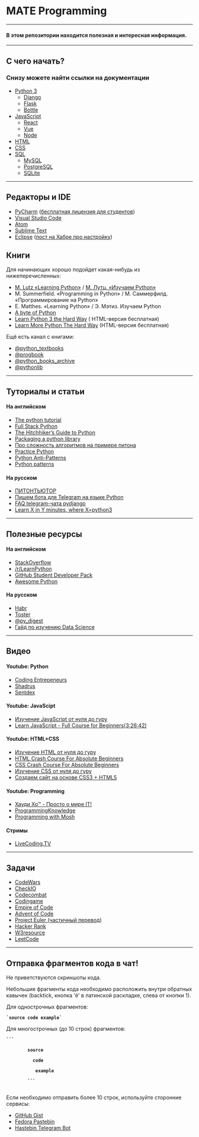 <div>
    <h1>MATE Programming </h1>
<hr>
    <h4>В этом репозитории находится полезная и интересная информация.</h4>
</div>
<hr>
<div>
    <h2>С чего начать?</h2>
    <h3>Cнизу можете найти ссылки на документации</h3>
    <ul>
        <li><a href = "https://docs.python.org/3/" >Python 3</a>
            <ul>
                <li><a href = "https://docs.djangoproject.com/en/3.0/">Django</a></li>
                <li><a href = "https://flask.palletsprojects.com/en/1.1.x/">Flask</a></li>
                <li><a href = "http://bottlepy.org/docs/stable/">Bottle</a></li>
            </ul>
        </li>
        <li><a href = "https://developer.mozilla.org/en-US/docs/Web/JavaScript">JavaScript</a>
        <ul>
            <li><a href = "https://reactjs.org/docs/getting-started.html">React</a></li>
            <li><a href = "https://vuejs.org/v2/guide/">Vue</a></li>
            <li><a href = "https://nodejs.org/en/docs/">Node</a></li>
        </ul>
        </li>
        <li><a href = "https://developer.mozilla.org/en-US/docs/Web/HTML">HTML</a></li>
        <li><a href = "https://developer.mozilla.org/en-US/docs/Web/CSS">CSS</a></li>
        <li><a href = "https://uz.wikipedia.org/wiki/SQL">SQL</a>
            <ul>
                <li><a href = "https://dev.mysql.com/doc/">MySQL</a></li>
                <li><a href = "https://www.postgresql.org/docs/">PostgreSQL</a></li>
                <li><a href = "https://www.sqlite.org/docs.html">SQLite</a></li>
            </ul>
        </li>
    </ul>
</div>
<hr>
<div>
    <h2>Редакторы и IDE</h2>
    <ul>
        <li><a href="https://www.jetbrains.com/pycharm/">PyCharm</a> (<a href = "https://jetbrains.ru/students/classroom-licenses/free-classroom-licenses/">бесплатная лицензия для студентов</a>)</li>
        <li><a href="https://code.visualstudio.com/docs/languages/python">Visual Studio Code</a></li>
        <li><a href="https://atom.io/">Atom</a></li>
        <li><a href="https://www.sublimetext.com/3">Sublime Text</a></li>
        <li><a href="https://www.eclipse.org/downloads/">Eclipse</a> (<a href="https://habr.com/ru/post/167559/">пост на Хабре про настройку</a>) </li>
    </ul>
</div>

<div>
    <h2>Книги</h2>
    <p>Для начинающих хорошо подойдет какая-нибудь из нижеперечисленных:</p>
    <ul>
        <li><a href = "https://www.academia.edu/14882231/Learning_Python_5th_Edition_Mark_Lutz_www_ebook-dl_com_ ">M. Lutz «Learning Python»</a> / <a href = "https://codernet.ru/books/python/izuchaem_python_4-e_izdanie_mark_lutc/">М. Лутц. «Изучаем Python»</a></li>
        <li>M. Summerfield. «Programming in Python» / М. Саммерфилд. «Программирование на Python»</li>
        <li>E. Matthes.  «Learning Python» / Э. Мэтиз. Изучаем Python</li>
        <li><a href ="https://python.swaroopch.com/" >A byte of Python</a></li>
        <li><a href ="https://learnpythonthehardway.org/python3/" >Learn Python 3 the Hard Way</a> ( HTML-версия бесплатная)</li>
        <li><a href ="https://learncodethehardway.org/more-python-book/" >Learn More Python The Hard Way</a> (HTML-версия бесплатная)</li>
    </ul>
    <p>Ещё есть канал с книгами:</p>
    <ul>
        <li><a href = "https://t.me/python_textbooks">@python_textbooks</a></li>
        <li><a href = "https://t.me/progbook">@progbook</a></li>
        <li><a href = "https://t.me/python_books_archive">@python_books_archive</a></li>
        <li><a href = "https://t.me/pythonlib">@pythonlib</a></li>
    </ul>
</div>
<hr>
<div>
    <h2>Туториалы и статьи</h2>
    <h4>На английском</h4>
    <ul>
        <li><a href = "https://docs.python.org/3/tutorial/">The python tutorial</a></li>
        <li><a href = "https://www.fullstackpython.com/">Full Stack Python</a></li>
        <li><a href = "https://docs.python-guide.org/">The Hitchhiker’s Guide to Python</a></li>
        <li><a href = "https://blog.ionelmc.ro/2014/05/25/python-packaging/">Packaging a python library</a></li>
        <li><a href = "https://www.ics.uci.edu/~pattis/ICS-33/lectures/complexitypython.txt">Про сложность алгоритмов на примере питона</a></li>
        <li><a href = "http://www.practicepython.org/">Practice Python</a></li>
        <li><a href = "https://docs.quantifiedcode.com/python-anti-patterns/index.html">Python Anti-Patterns</a></li>
        <li><a href = "https://github.com/faif/python-patterns">Python patterns</a></li>
    </ul>
    <h4>На русском</h4>
    <ul>
        <li><a href = "http://pythontutor.ru/">ПИТОНТЬЮТОР</a></li>
        <li><a href = "https://groosha.gitbook.io/telegram-bot-lessons/">Пишем бота для Telegram на языке Python</a></li>
        <li><a href = "https://github.com/django-ru/faq">FAQ telegram-чата pydjango</a></li>
        <li><a href = "https://learnxinyminutes.com/docs/ru-ru/python-ru/">Learn X in Y minutes, where X=python3</a></li>
    </ul>
</div>
<hr>
<div>
    <h2>Полезные ресурсы</h2>
    <h4>На английском</h4>
    <ul>
        <li><a href = "https://stackoverflow.com/questions/tagged/python">StackOverflow</a></li>
        <li><a href = "https://www.reddit.com/r/learnpython/">/r/LearnPython</a></li>
        <li><a href = "https://education.github.com/pack">GitHub Student Developer Pack</a></li>
        <li><a href = "https://github.com/vinta/awesome-python">Awesome Python</a></li>
    </ul>
    <h4>На русском</h4>
    <ul>
        <li><a href = "https://habr.com/ru/hub/python/">Habr</a></li>
        <li><a href = "https://qna.habr.com/tag/python/info">Toster</a></li>
        <li><a href = "https://t.me/py_digest">@py_digest</a></li>
        <li><a href = "https://github.com/HorusHeresyHeretic/ReadMe">Гайд по изучению Data Science</a></li>
    </ul>
</div>
<hr>
<div>
   <h2>Видео</h2>
    <h4>Youtube: Python</h4>
    <ul>
        <li><a href = "https://www.youtube.com/user/CodingEntrepreneurs">Coding Entrepeneurs</a></li>
        <li><a href = "https://www.youtube.com/user/shadrus">Shadrus</a></li>
        <li><a href = "https://www.youtube.com/user/sentdex">Sentdex</a></li>
    </ul>
    <h4>Youtube: JavaScipt</h4>
    <ul>
        <li><a href = "https://www.youtube.com/watch?v=JgIG6d3JsZs&list=PL0lO_mIqDDFUGX9k45bZFuz1ixTvUhd7b">Изучение JavaScript от нуля до гуру</a></li>
        <li><a href = "https://www.youtube.com/watch?v=PkZNo7MFNFg">Learn JavaScript - Full Course for Beginners(3:26:42)</a></li>
    </ul>
    <h4>Youtube: HTML+CSS</h4>
    <ul>
        <li><a href = "https://www.youtube.com/watch?v=Sda2kF9y9Gw&list=PL0lO_mIqDDFUpe6yMyXAlcrfT6AO0KW1a">Изучение HTML от нуля до гуру</a></li>
        <li><a href = "https://www.youtube.com/watch?v=UB1O30fR-EE">HTML Crash Course For Absolute Beginners</a></li>
        <li><a href = "https://www.youtube.com/watch?v=yfoY53QXEnI">CSS Crash Course For Absolute Beginners</a></li>
        <li><a href = "https://www.youtube.com/watch?v=Fw679JPOo0w&list=PL0lO_mIqDDFXoN83I4uVez8rIB25O4rk0">Изучение CSS от нуля до гуру</a></li>
        <li><a href = "https://www.youtube.com/watch?v=ed7un-2kdRA&list=PL0lO_mIqDDFXf1eqaJfdL9MJa1Naf5rd_">Создаем сайт на основе CSS3 + HTML5</a></li>
    </ul>
    <h4>Youtube: Programming</h4>
    <ul>
        <li><a href = "https://www.youtube.com/channel/UC7f5bVxWsm3jlZIPDzOMcAg">Хауди Хо™ - Просто о мире IT!</a></li>
        <li><a href = "https://www.youtube.com/user/ProgrammingKnowledge">ProgrammingKnowledge</a></li>
        <li><a href = "https://www.youtube.com/user/programmingwithmosh">Programming with Mosh</a></li>
    </ul>
    <h4>Стримы</h4>
    <ul>
        <li><a href = "https://www.education-ecosystem.com/">LiveCoding.TV</a></li>
    </ul>
</div>
<hr>
<div>
    <h2>Задачи</h2>
    <ul>
        <li><a href = "https://www.codewars.com/">CodeWars</a></li>
        <li><a href = "https://py.checkio.org/">CheckIO</a></li>
        <li><a href = "https://codecombat.com/">Codecombat</a></li>
        <li><a href = "https://www.codingame.com/start">Codingame</a></li>
        <li><a href = "https://empireofcode.com/">Empire of Code</a></li>
        <li><a href = "https://adventofcode.com/">Advent of Code</a></li>
        <li><a href = "https://projecteuler.net/">Project Euler (<a href = "http://euler.jakumo.org/">частичный перевод</a>)</a></li>
        <li><a href = "https://www.hackerrank.com/">Hacker Rank</a></li>
        <li><a href = "https://www.w3resource.com/python-exercises/">W3resource</a></li>
        <li><a href = "https://leetcode.com/problemset/all/">LeetCode</a></li>
    </ul>
</div>
<hr>
<div>
    <h2>Отправка фрагментов кода в чат!</h2>
    <p>Не приветствуются скриншоты кода.</p>
    <p>Небольшие фрагменты кода необходимо расположить внутри обратных кавычек (backtick, кнопка 'ё' в латинской раскладке, слева от кнопки 1).</p>
    <p>Для однострочных фрагментов:<p>
    <code><b>`source code example`</b></code>
    <p>Для многострочных (до 10 строк) фрагментов:<p>
    <code><b>```<br>
        source<br>
        &nbsp;&nbsp;code<br>
        &nbsp;&nbsp;&nbsp;example<br>
        ```</b>
    </code>
    <p>Если необходимо отправить более 10 строк, используйте сторонние сервисы:</p>
    <ul>
        <li><a href = "https://gist.github.com/">GitHub Gist</a></li>
        <li><a href = "https://paste.centos.org/">Fedora Pastebin</a></li>
        <li><a href = "https://t.me/SimplePasteBot">Hastebin Telegram Bot</a></li>
    </ul>
   
</div>
